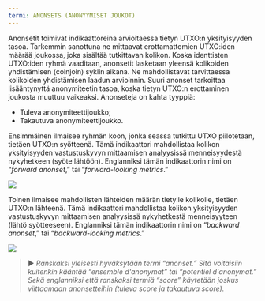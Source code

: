 ```yaml
---
termi: ANONSETS (ANONYYMISET JOUKOT)
---
```


Anonsetit toimivat indikaattoreina arvioitaessa tietyn UTXO:n yksityisyyden tasoa. Tarkemmin sanottuna ne mittaavat erottamattomien UTXO:iden määrää joukossa, joka sisältää tutkittavan kolikon. Koska identtisten UTXO:iden ryhmä vaaditaan, anonsetit lasketaan yleensä kolikoiden yhdistämisen (coinjoin) syklin aikana. Ne mahdollistavat tarvittaessa kolikoiden yhdistämisen laadun arvioinnin. Suuri anonset tarkoittaa lisääntynyttä anonymiteetin tasoa, koska tietyn UTXO:n erottaminen joukosta muuttuu vaikeaksi. Anonseteja on kahta tyyppiä:
* Tuleva anonymiteettijoukko;
* Takautuva anonymiteettijoukko.

Ensimmäinen ilmaisee ryhmän koon, jonka seassa tutkittu UTXO piilotetaan, tietäen UTXO:n syötteenä. Tämä indikaattori mahdollistaa kolikon yksityisyyden vastustuskyvyn mittaamisen analyysissä menneisyydestä nykyhetkeen (syöte lähtöön). Englanniksi tämän indikaattorin nimi on “*forward anonset*,” tai “*forward-looking metrics*.”

![](../../dictionnaire/assets/39.png)

Toinen ilmaisee mahdollisten lähteiden määrän tietylle kolikolle, tietäen UTXO:n lähteenä. Tämä indikaattori mahdollistaa kolikon yksityisyyden vastustuskyvyn mittaamisen analyysissä nykyhetkestä menneisyyteen (lähtö syötteeseen). Englanniksi tämän indikaattorin nimi on “*backward anonset*,” tai “*backward-looking metrics*.”

![](../../dictionnaire/assets/40.png)

> ► *Ranskaksi yleisesti hyväksytään termi “anonset.” Sitä voitaisiin kuitenkin kääntää “ensemble d'anonymat” tai “potentiel d'anonymat.” Sekä englanniksi että ranskaksi termiä “score” käytetään joskus viittaamaan anonsetteihin (tuleva score ja takautuva score).*